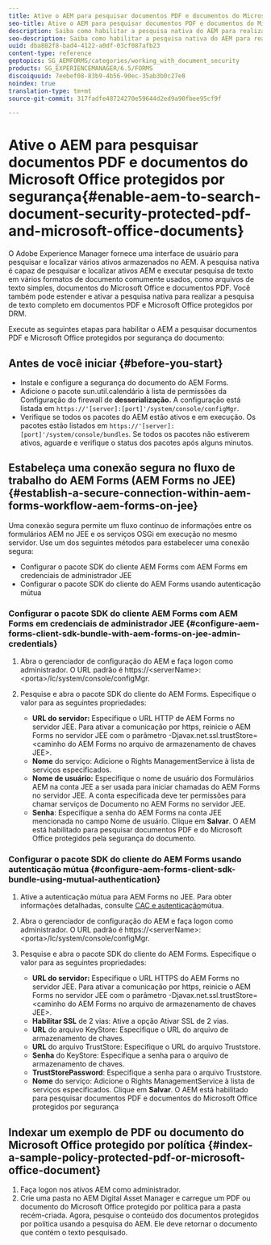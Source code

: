 ```yaml
---
title: Ative o AEM para pesquisar documentos PDF e documentos do Microsoft Office protegidos por segurança
seo-title: Ative o AEM para pesquisar documentos PDF e documentos do Microsoft Office protegidos por segurança
description: Saiba como habilitar a pesquisa nativa do AEM para realizar a pesquisa de texto completo em documentos PDF protegidos por DRM.
seo-description: Saiba como habilitar a pesquisa nativa do AEM para realizar a pesquisa de texto completo em documentos PDF protegidos por DRM.
uuid: dba882f8-bad4-4122-a0df-03cf087afb23
content-type: reference
geptopics: SG_AEMFORMS/categories/working_with_document_security
products: SG_EXPERIENCEMANAGER/6.5/FORMS
discoiquuid: 7eebef08-83b9-4b56-90ec-35ab3b0c27e8
noindex: true
translation-type: tm+mt
source-git-commit: 317fadfe48724270e59644d2ed9a90fbee95cf9f

---
```



# Ative o AEM para pesquisar documentos PDF e documentos do Microsoft Office protegidos por segurança{#enable-aem-to-search-document-security-protected-pdf-and-microsoft-office-documents}

O Adobe Experience Manager fornece uma interface de usuário para pesquisar e localizar vários ativos armazenados no AEM. A pesquisa nativa é capaz de pesquisar e localizar ativos AEM e executar pesquisa de texto em vários formatos de documento comumente usados, como arquivos de texto simples, documentos do Microsoft Office e documentos PDF. Você também pode estender e ativar a pesquisa nativa para realizar a pesquisa de texto completo em documentos PDF e Microsoft Office protegidos por DRM.

Execute as seguintes etapas para habilitar o AEM a pesquisar documentos PDF e Microsoft Office protegidos por segurança do documento:

## Antes de você iniciar {#before-you-start}

* Instale e configure a segurança do documento do AEM Forms.
* Adicione o pacote sun.util.calendário à lista de permissões da Configuração do firewall de **desserialização.** A configuração está listada em `https://'[server]:[port]'/system/console/configMgr`.
* Verifique se todos os pacotes do AEM estão ativos e em execução. Os pacotes estão listados em `https://'[server]:[port]'/system/console/bundles`. Se todos os pacotes não estiverem ativos, aguarde e verifique o status dos pacotes após alguns minutos.

## Estabeleça uma conexão segura no fluxo de trabalho do AEM Forms (AEM Forms no JEE) {#establish-a-secure-connection-within-aem-forms-workflow-aem-forms-on-jee}

Uma conexão segura permite um fluxo contínuo de informações entre os formulários AEM no JEE e os serviços OSGi em execução no mesmo servidor. Use um dos seguintes métodos para estabelecer uma conexão segura:

* Configurar o pacote SDK do cliente AEM Forms com AEM Forms em credenciais de administrador JEE
* Configurar o pacote SDK do cliente do AEM Forms usando autenticação mútua

### Configurar o pacote SDK do cliente AEM Forms com AEM Forms em credenciais de administrador JEE {#configure-aem-forms-client-sdk-bundle-with-aem-forms-on-jee-admin-credentials}

1. Abra o gerenciador de configuração do AEM e faça logon como administrador. O URL padrão é https://&lt;serverName>:&lt;porta>/lc/system/console/configMgr.
1. Pesquise e abra o pacote SDK do cliente do AEM Forms. Especifique o valor para as seguintes propriedades:

   * **URL do servidor:** Especifique o URL HTTP de AEM Forms no servidor JEE. Para ativar a comunicação por https, reinicie o AEM Forms no servidor JEE com o parâmetro -Djavax.net.ssl.trustStore=&lt;caminho do AEM Forms no arquivo de armazenamento de chaves JEE>.
   * **Nome** do serviço: Adicione o Rights ManagementService à lista de serviços especificados.
   * **Nome de usuário:** Especifique o nome de usuário dos Formulários AEM na conta JEE a ser usada para iniciar chamadas do AEM Forms no servidor JEE. A conta especificada deve ter permissões para chamar serviços de Documento no AEM Forms no servidor JEE.
   * **Senha**: Especifique a senha do AEM Forms na conta JEE mencionada no campo Nome de usuário.
   Clique em **Salvar**. O AEM está habilitado para pesquisar documentos PDF e do Microsoft Office protegidos pela segurança do documento.

### Configurar o pacote SDK do cliente do AEM Forms usando autenticação mútua {#configure-aem-forms-client-sdk-bundle-using-mutual-authentication}

1. Ative a autenticação mútua para AEM Forms no JEE. Para obter informações detalhadas, consulte [CAC e autenticação](https://helpx.adobe.com/livecycle/kb/cac-mutual-authentication.html)mútua.
1. Abra o gerenciador de configuração do AEM e faça logon como administrador. O URL padrão é https://&lt;serverName>:&lt;porta>/lc/system/console/configMgr.
1. Pesquise e abra o pacote SDK do cliente do AEM Forms. Especifique o valor para as seguintes propriedades:

   * **URL do servidor:** Especifique o URL HTTPS do AEM Forms no servidor JEE. Para ativar a comunicação por https, reinicie o AEM Forms no servidor JEE com o parâmetro -Djavax.net.ssl.trustStore=&lt;caminho do AEM Forms no arquivo de armazenamento de chaves JEE>.
   * **Habilitar SSL** de 2 vias: Ative a opção Ativar SSL de 2 vias.
   * **URL** do arquivo KeyStore: Especifique o URL do arquivo de armazenamento de chaves.
   * **URL** do arquivo TrustStore: Especifique o URL do arquivo Truststore.
   * **Senha** do KeyStore: Especifique a senha para o arquivo de armazenamento de chaves.
   * **TrustStorePassword**: Especifique a senha para o arquivo Truststore.
   * **Nome** do serviço: Adicione o Rights ManagementService à lista de serviços especificados.
   Clique em **Salvar**. O AEM está habilitado para pesquisar documentos PDF e documentos do Microsoft Office protegidos por segurança

## Indexar um exemplo de PDF ou documento do Microsoft Office protegido por política {#index-a-sample-policy-protected-pdf-or-microsoft-office-document}

1. Faça logon nos ativos AEM como administrador.
1. Crie uma pasta no AEM Digital Asset Manager e carregue um PDF ou documento do Microsoft Office protegido por política para a pasta recém-criada. Agora, pesquise o conteúdo dos documentos protegidos por política usando a pesquisa do AEM. Ele deve retornar o documento que contém o texto pesquisado.

